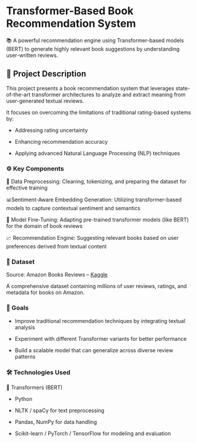 # Transformer-Based Book Recommendation System 
📚 A powerful recommendation engine using Transformer-based models (BERT) to generate highly relevant book suggestions by understanding user-written reviews.

## 📝 Project Description
This project presents a book recommendation system that leverages state-of-the-art transformer architectures to analyze and extract meaning from user-generated textual reviews.

It focuses on overcoming the limitations of traditional rating-based systems by:

* Addressing rating uncertainty

* Enhancing recommendation accuracy

* Applying advanced Natural Language Processing (NLP) techniques

### ⚙️ Key Components 
🔄 Data Preprocessing: Cleaning, tokenizing, and preparing the dataset for effective training

📊Sentiment-Aware Embedding Generation: Utilizing transformer-based models to capture contextual sentiment and semantics

🎯 Model Fine-Tuning: Adapting pre-trained transformer models (like BERT) for the domain of book reviews

📈 Recommendation Engine: Suggesting relevant books based on user preferences derived from textual content

### 📂 Dataset
Source: Amazon Books Reviews – [Kaggle](https://www.kaggle.com/datasets/mohamedbakhet/amazon-books-reviews)

A comprehensive dataset containing millions of user reviews, ratings, and metadata for books on Amazon.

### 📌 Goals <br>
* Improve traditional recommendation techniques by integrating textual analysis

* Experiment with different Transformer variants for better performance

* Build a scalable model that can generalize across diverse review patterns

### 🛠️ Technologies Used
🧠 Transformers (BERT)

* Python

* NLTK / spaCy for text preprocessing
  
* Pandas, NumPy for data handling

* Scikit-learn / PyTorch / TensorFlow for modeling and evaluation

